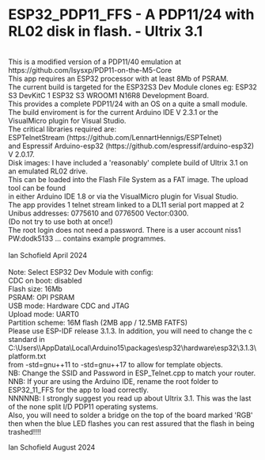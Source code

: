 # ESP32_PDP11_FFS - A PDP11/24 with RL02 disk in flash. - Ultrix 3.1
<br>
This is a modified version of a PDP11/40 emulation at https://github.com/Isysxp/PDP11-on-the-M5-Core<br>
This app requires an ESP32 processor with at least 8Mb of PSRAM.<br>
The current build is targeted for the ESP32S3 Dev Module clones eg: ESP32 S3 DevKitC 1 ESP32 S3 WROOM1 N16R8 Development Board.<br>
This provides a complete PDP11/24 with an OS on a quite a small module.<br>
The build enviroment is for the current Arduino IDE V 2.3.1 or the VisualMicro plugin for Visual Studio.<br>
The critical libraries required are:<br>
ESPTelnetStream (https://github.com/LennartHennigs/ESPTelnet)<br>
and Espressif Arduino-esp32 (https://github.com/espressif/arduino-esp32) V 2.0.17.<br>
Disk images: I have included a 'reasonably' complete build of Ultrix 3.1 on an emulated RL02 drive.<br>
This can be loaded into the Flash File System as a FAT image. The upload tool can be found<br>
in either Arduino IDE 1.8 or via the VisualMicro plugin for Visual Studio.<br>
The app provides 1 telnet stream linked to a DL11 serial port mapped at 2 Unibus addresses: 0775610 and 0776500 Vector:0300.<br>
(Do not try to use both at once!)<br>
The root login does not need a password. There is a user account niss1 PW:dodk5133 ... contains example programmes.<br>
<br>
Ian Schofield April 2024<br>
<br>
Note: Select ESP32 Dev Module with config:<br>
CDC on boot: disabled<br>
Flash size: 16Mb<br>
PSRAM: OPI PSRAM<br>
USB mode: Hardware CDC and JTAG<br>
Upload mode: UART0<br>
Partition scheme: 16M flash (2MB app / 12.5MB FATFS)<br>
Please use ESP-IDF release 3.1.3.
In addition, you will need to change the c standard in C:\Users\<username></username>\AppData\Local\Arduino15\packages\esp32\hardware\esp32\3.1.3\platform.txt<br>
from -std=gnu++11 to -std=gnu++17 to allow for template objects.
<br>
NB: Change the SSID and Password in ESP_Telnet.cpp to match your router. <br>
NNB: If your are using the Arduino IDE, rename the root folder to ESP32_11_FFS for the app to load correctly. <br>
NNNNNB: I strongly suggest you read up about Ultrix 3.1. This was the last of the none split I/D PDP11 operating systems.<br>
Also, you will need to solder a bridge on the top of the board marked 'RGB' then when the blue LED flashes you can rest assured that the flash in being trashed!!!!
<br>

Ian Schofield August 2024<br>


